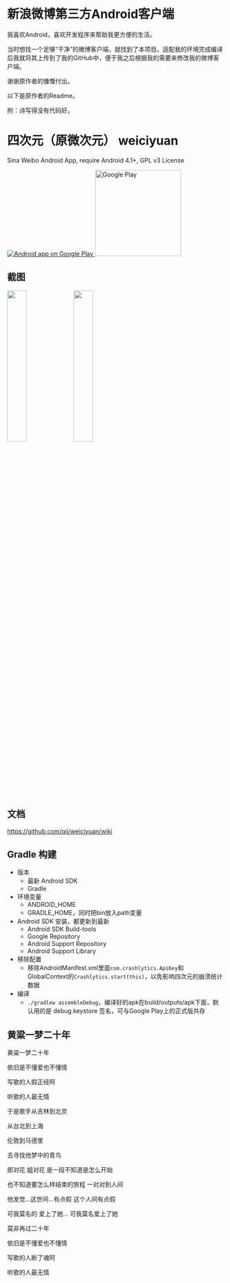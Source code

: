 新浪微博第三方Android客户端
===========
我喜欢Android，喜欢开发程序来帮助我更方便的生活。

当时想找一个足够“干净”的微博客户端，就找到了本项目。适配我的环境完成编译后我就将其上传到了我的GitHub中，便于我之后根据我的需要来修改我的微博客户端。

谢谢原作者的慷慨付出。

以下是原作者的Readme。

附：诗写得没有代码好。

四次元（原微次元） weiciyuan
=========
Sina Weibo Android App, require Android 4.1+, GPL v3 License

<a href="https://play.google.com/store/apps/details?id=org.qii.weiciyuan">
  <img alt="Android app on Google Play"
       src="https://developer.android.com/images/brand/en_app_rgb_wo_45.png" />
</a>

<a href="https://play.google.com/store/apps/details?id=org.qii.weiciyuan">
  <img alt="Google Play"  width="200" height="200"
       src="https://raw.github.com/qii/weiciyuan/slidingmenu/qrcode.png" />
</a>

截图
--------------
<img width="30%" height="30%" src="https://lh5.ggpht.com/liao4yraseucSncbq9ZOAspCb7xZZ-E7iHsSv3OBGbFwLi6pSys8G4jap132pUmuYQ=h900-rw"/>

<img width="30%" height="30%" src="https://lh5.ggpht.com/hlf2Hy7nyvGZ2l6WV3LEd2IiXVp_xYh76_bPUSEaQf0epRwxx3XA-7dAFjQBiZy7Tw=h900-rw"/>

文档
--------------
https://github.com/qii/weiciyuan/wiki

Gradle 构建
--------------
- 版本
    - 最新 Android SDK
    - Gradle
- 环境变量
    - ANDROID_HOME
    - GRADLE_HOME，同时把bin放入path变量
- Android SDK 安装，都更新到最新
    - Android SDK Build-tools
    - Google Repository
    - Android Support Repository
    - Android Support Library
- 移除配置
    - 移除AndroidManifest.xml里面`com.crashlytics.ApiKey`和GlobalContext的`Crashlytics.start(this)`，以免影响四次元的崩溃统计数据
- 编译
    - `./gradlew assembleDebug`，编译好的apk在build/outputs/apk下面，默认用的是 debug.keystore 签名，可与Google Play上的正式版共存

黄粱一梦二十年
--------------
黄粱一梦二十年

依旧是不懂爱也不懂情

写歌的人假正经阿

听歌的人最无情

于是歌手从吉林到北京

从台北到上海

伦敦到马德里

去寻找他梦中的青鸟

郎对花 姐对花 是一段不知道是怎么开始

也不知道要怎么样结束的旅程 一对对到人间

他发觉…这世间…有点假 这个人间有点假

可我莫名的 爱上了她… 可我莫名爱上了她

莫非再过二十年

依旧是不懂爱也不懂情

写歌的人断了魂阿

听歌的人最无情
